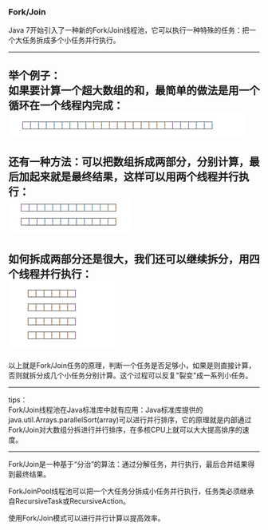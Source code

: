 ### Fork/Join
Java 7开始引入了一种新的Fork/Join线程池，它可以执行一种特殊的任务：把一个大任务拆成多个小任务并行执行。

----
举个例子：  
如果要计算一个超大数组的和，最简单的做法是用一个循环在一个线程内完成：  
![img.png](img.png)
----
还有一种方法：可以把数组拆成两部分，分别计算，最后加起来就是最终结果，这样可以用两个线程并行执行：  
![img_1.png](img_1.png)
----
如何拆成两部分还是很大，我们还可以继续拆分，用四个线程并行执行：  
![img_2.png](img_2.png)
----
以上就是Fork/Join任务的原理，判断一个任务是否足够小，如果是则直接计算，否则就拆分成几个小任务分别计算。这个过程可以反复"裂变"成一系列小任务。  

----
tips：  
Fork/Join线程池在Java标准库中就有应用：Java标准库提供的java.util.Arrays.parallelSort(array)可以进行并行排序，它的原理就是内部通过Fork/Join对大数组分拆进行并行排序，在多核CPU上就可以大大提高排序的速度。

---
Fork/Join是一种基于“分治”的算法：通过分解任务，并行执行，最后合并结果得到最终结果。

ForkJoinPool线程池可以把一个大任务分拆成小任务并行执行，任务类必须继承自RecursiveTask或RecursiveAction。

使用Fork/Join模式可以进行并行计算以提高效率。